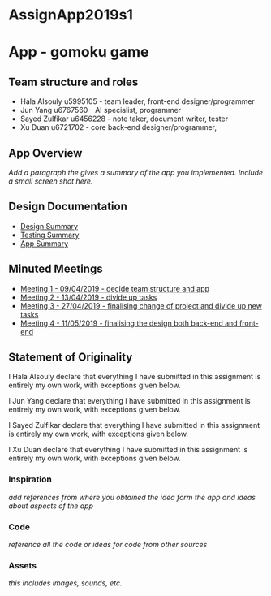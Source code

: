 # AssignApp2019s1
# App - gomoku game

## Team structure and roles 
+ Hala Alsouly u5995105 - team leader, front-end designer/programmer
+ Jun Yang u6767560 - AI specialist, programmer
+ Sayed Zulfikar u6456228 - note taker, document writer, tester
+ Xu Duan u6721702 - core back-end designer/programmer,

## App Overview 

_Add a paragraph the gives a summary of the app you implemented. Include a small screen shot here._

## Design Documentation 
+ [Design Summary](designsummary)
+ [Testing Summary](TestingSummary.md)
+ [App Summary](AppSummary.pdf)

## Minuted Meetings
+ [Meeting 1 - 09/04/2019 - decide team structure and app](meetingMinute1.pdf)
+ [Meeting 2 - 13/04/2019 - divide up tasks](MeetingMinute2.pdf)
+ [Meeting 3 - 27/04/2019 - finalising change of project and divide up new tasks](MeetingMinute3.pdf)
+ [Meeting 4 - 11/05/2019 - finalising the design both back-end and front-end](MeetingMinute4.pdf)

## Statement of Originality

I Hala Alsouly declare that everything I have submitted in this
assignment is entirely my own work, with exceptions given below.

I Jun Yang declare that everything I have submitted in this
assignment is entirely my own work, with exceptions given below.

I Sayed Zulfikar declare that everything I have submitted in this
assignment is entirely my own work, with exceptions given below.

I Xu Duan declare that everything I have submitted in this
assignment is entirely my own work, with exceptions given below.

### Inspiration

_add references from where you obtained the idea form the app and ideas about aspects of the app_

### Code

_reference all the code or ideas for code from other sources_

### Assets 

_this includes images, sounds, etc._


